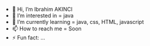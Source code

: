 - 👋 Hi, I’m Ibrahim AKINCI
- 👀 I’m interested in = java
- 🌱 I’m currently learning = java, css, HTML, javascript
- 📫 How to reach me = Soon
- ⚡ Fun fact: ...

<!---
IbrahimAKINCI/IbrahimAKINCI is a ✨ special ✨ repository because its `README.md` (this file) appears on your GitHub profile.
You can click the Preview link to take a look at your changes.
--->
